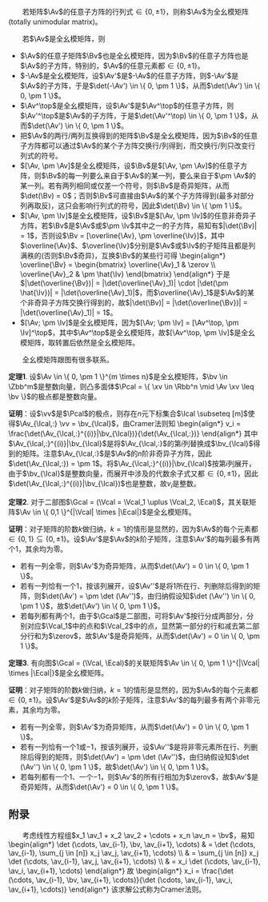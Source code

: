 　　若矩阵$\Av$的任意子方阵的行列式$\in \{ 0, \pm 1 \}$，则称$\Av$为全幺模矩阵(totally unimodular matrix)。

　　若$\Av$是全幺模矩阵，则
- $\Av$的任意子矩阵$\Bv$也是全幺模矩阵，因为$\Bv$的任意子方阵也是$\Av$的子方阵，特别的，$\Av$的任意元素都$\in \{ 0, \pm 1 \}$。
- $-\Av$是全幺模矩阵，设$\Av'$是$-\Av$的任意子方阵，则$-\Av'$是$\Av$的子方阵，于是$\det(-\Av') \in \{ 0, \pm 1 \}$，从而$\det(\Av') \in \{ 0, \pm 1 \}$。
- $\Av^\top$是全幺模矩阵，设$\Av'$是$\Av^\top$的任意子方阵，则$\Av'^\top$是$\Av$的子方阵，于是$\det(\Av'^\top) \in \{ 0, \pm 1 \}$，从而$\det(\Av') \in \{ 0, \pm 1 \}$。
- 把$\Av$的两行/两列互换得到的矩阵$\Bv$是全幺模矩阵，因为$\Bv$的任意子方阵都可以通过$\Av$的某个子方阵交换行/列得到，而交换行/列只改变行列式的符号。
- $[\Av, \pm \Av]$是全幺模矩阵，设$\Bv$是$[\Av, \pm \Av]$的任意子方阵，则$\Bv$的每一列要么来自于$\Av$的某一列，要么来自于$\pm \Av$的某一列。若有两列相同或仅差一个符号，则$\Bv$是奇异矩阵，从而$\det(\Bv) = 0$；否则$\Bv$可直接由$\Av$的某个子方阵得到(最多对部分列再取反)，这只会影响行列式的符号，因此$\det(\Bv) \in \{ \pm 1 \}$。
- $[\Av, \pm \Iv]$是全幺模矩阵，设$\Bv$是$[\Av, \pm \Iv]$的任意非奇异子方阵，若$\Bv$是$\Av$或$\pm \Iv$其中之一的子方阵，易知有$|\det(\Bv)| = 1$，否则设$\Bv = [\overline{\Av}, \pm \overline{\Iv}]$，其中$\overline{\Av}$、$\overline{\Iv}$分别是$\Av$或$\Iv$的子矩阵且都是列满秩的(否则$\Bv$奇异)，互换$\Bv$的某些行可得
\begin{align\*}
    \overline{\Bv} = \begin{bmatrix} \overline{\Av}\_1 & \zerov \\\\ \overline{\Av}\_2 & \pm \hat{\Iv} \end{bmatrix}
\end{align\*}
于是$|\det(\overline{\Bv})| = |\det(\overline{\Av}_1)| \cdot |\det(\pm \hat{\Iv})| = |\det(\overline{\Av}_1)|$，而$\overline{\Av}_1$是$\Av$的某个非奇异子方阵交换行得到的，故$|\det(\Bv)| = |\det(\overline{\Bv})| = |\det(\overline{\Av}_1)| = 1$。
- $[\Av; \pm \Iv]$是全幺模矩阵，因为$[\Av; \pm \Iv] = [\Av^\top, \pm \Iv]^\top$，其中$\Av^\top$是全幺模矩阵，故$[\Av^\top, \pm \Iv]$是全幺模矩阵，取转置后依然是全幺模矩阵。

　　全幺模矩阵跟图有很多联系。

**定理1**. 设$\Av \in \{ 0, \pm 1 \}^{m \times n}$是全幺模矩阵，$\bv \in \Zbb^m$是整数向量，则凸多面体$\Pcal = \{ \xv \in \Rbb^n \mid \Av \xv \leq \bv \}$的极点都是整数向量。

**证明**：设$\vv$是$\Pcal$的极点，则存在$n$元下标集合$\Ical \subseteq [m]$使得$\Av_{\Ical,:} \vv = \bv_{\Ical}$，由Cramer法则知
\begin{align\*}
    v\_i = \frac{\det(\Av\_{\Ical,:}^{(i)}|\bv\_{\Ical})}{\det(\Av\_{\Ical,:})}
\end{align\*}
其中$\Av_{\Ical,:}^{(i)}|\bv_{\Ical}$是将$\Av_{\Ical,:}$的第$i$列替换成$\bv_{\Ical}$得到的矩阵。注意$\Av_{\Ical,:}$是$\Av$的$n$阶非奇异子方阵，因此$\det(\Av_{\Ical,:}) = \pm 1$。将$\Av_{\Ical,:}^{(i)}|\bv_{\Ical}$按第$i$列展开，由于$\bv_{\Ical}$是整数向量，而展开中涉及的代数余子式又都$\in \{ 0, \pm 1 \}$，因此$\det(\Av_{\Ical,:}^{(i)}|\bv_{\Ical})$也是整数，故$v_i$是整数。

**定理2**. 对于二部图$\Gcal = (\Vcal = \Vcal_1 \uplus \Vcal_2, \Ecal)$，其关联矩阵$\Av \in \{ 0,1 \}^{|\Vcal| \times |\Ecal|}$是全幺模矩阵。

**证明**：对子矩阵的阶数$k$做归纳，$k=1$的情形是显然的，因为$\Av$的每个元素都$\in \{ 0,1 \} \subseteq \{ 0, \pm 1 \}$。设$\Av'$是$\Av$的$k$阶子矩阵，注意$\Av'$的每列最多有两个$1$，其余均为零。
- 若有一列全零，则$\Av'$为奇异矩阵，从而$\det(\Av') = 0 \in \{ 0, \pm 1 \}$。
- 若有一列恰有一个$1$，按该列展开，设$\Av''$是将$1$所在行、列删除后得到的矩阵，则$\det(\Av') = \pm \det (\Av'')$，由归纳假设知$\det (\Av'') \in \{ 0, \pm 1 \}$，故$\det(\Av') \in \{ 0, \pm 1 \}$。
- 若每列都有两个$1$，由于$\Gcal$是二部图，可将$\Av'$按行分成两部分，分别对应$\Vcal_1$中的点和$\Vcal_2$中的点，显然第一部分的行和减去第二部分行和为$\zerov$，故$\Av'$是奇异矩阵，从而$\det(\Av') = 0 \in \{ 0, \pm 1 \}$。

**定理3**. 有向图$\Gcal = (\Vcal, \Ecal)$的关联矩阵$\Av \in \{ 0, \pm 1 \}^{|\Vcal| \times |\Ecal|}$是全幺模矩阵。

**证明**：对子矩阵的阶数$k$做归纳，$k=1$的情形是显然的，因为$\Av$的每个元素都$\in \{ 0, \pm 1 \}$。设$\Av'$是$\Av$的$k$阶子矩阵，注意$\Av'$的每列最多有两个非零元素，其余均为零。
- 若有一列全零，则$\Av'$为奇异矩阵，从而$\det(\Av') = 0 \in \{ 0, \pm 1 \}$。
- 若有一列恰有一个$1$或$-1$，按该列展开，设$\Av''$是将非零元素所在行、列删除后得到的矩阵，则$\det(\Av') = \pm \det (\Av'')$，由归纳假设知$\det (\Av'') \in \{ 0, \pm 1 \}$，故$\det(\Av') \in \{ 0, \pm 1 \}$。
- 若每列都有一个$1$、一个$-1$，则$\Av'$的所有行相加为$\zerov$，故$\Av'$是奇异矩阵，从而$\det(\Av') = 0 \in \{ 0, \pm 1 \}$。

## 附录

　　考虑线性方程组$x_1 \av_1 + x_2 \av_2 + \cdots + x_n \av_n = \bv$，易知
\begin{align\*}
    \det (\cdots, \av\_{i-1}, \bv, \av\_{i+1}, \cdots) & = \det (\cdots, \av\_{i-1}, \sum\_{j \in [n]} x\_j \av\_j, \av\_{i+1}, \cdots) \\\\
                                                     & = \sum\_{j \in [n]} x\_j \det (\cdots, \av\_{i-1}, \av\_j, \av\_{i+1}, \cdots) \\\\
                                                     & = x\_i \det (\cdots, \av\_{i-1}, \av\_i, \av\_{i+1}, \cdots)
\end{align\*}
故
\begin{align\*}
    x\_i = \frac{\det (\cdots, \av\_{i-1}, \bv, \av\_{i+1}, \cdots)}{\det (\cdots, \av\_{i-1}, \av\_i, \av\_{i+1}, \cdots)}
\end{align\*}
该求解公式称为Cramer法则。

　　

